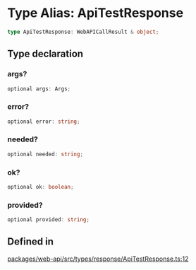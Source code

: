 # Type Alias: ApiTestResponse

```ts
type ApiTestResponse: WebAPICallResult & object;
```

## Type declaration

### args?

```ts
optional args: Args;
```

### error?

```ts
optional error: string;
```

### needed?

```ts
optional needed: string;
```

### ok?

```ts
optional ok: boolean;
```

### provided?

```ts
optional provided: string;
```

## Defined in

[packages/web-api/src/types/response/ApiTestResponse.ts:12](https://github.com/slackapi/node-slack-sdk/blob/main/packages/web-api/src/types/response/ApiTestResponse.ts#L12)
